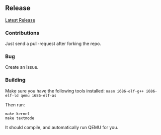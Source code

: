 ## Release

[Latest Release](https://github.com/Daniyal-Warraich/ReallyBadOS/releases/tag/v1.5.1)

### Contributions
Just send a pull-request after forking the repo.

### Bug
Create an issue.

### Building
Make sure you have the following tools installed: `nasm i686-elf-g++ i686-elf-ld qemu i686-elf-as`

Then run:
```
make kernel
make textmode
```

It should compile, and automatically run QEMU for you.
